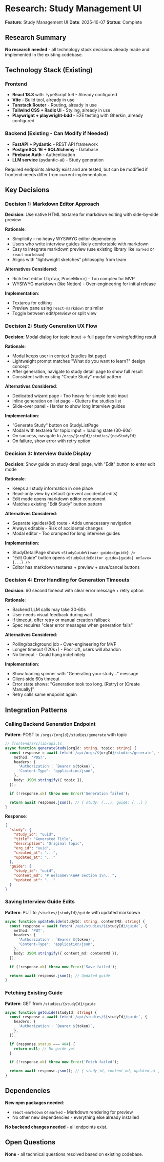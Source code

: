 # Research: Study Management UI

**Feature**: Study Management UI
**Date**: 2025-10-07
**Status**: Complete

## Research Summary

**No research needed** - all technology stack decisions already made and implemented in the existing codebase.

## Technology Stack (Existing)

### Frontend
- **React 18.3** with TypeScript 5.6 - Already configured
- **Vite** - Build tool, already in use
- **Tanstack Router** - Routing, already in use
- **Tailwind CSS + Radix UI** - Styling, already in use
- **Playwright + playwright-bdd** - E2E testing with Gherkin, already configured

### Backend (Existing - Can Modify if Needed)
- **FastAPI + Pydantic** - REST API framework
- **PostgreSQL 16 + SQLAlchemy** - Database
- **Firebase Auth** - Authentication
- **LLM service** (pydantic-ai) - Study generation

Required endpoints already exist and are tested, but can be modified if frontend needs differ from current implementation.

## Key Decisions

### Decision 1: Markdown Editor Approach

**Decision**: Use native HTML textarea for markdown editing with side-by-side preview

**Rationale**:
- Simplicity - no heavy WYSIWYG editor dependency
- Users who write interview guides likely comfortable with markdown
- Easy to integrate markdown preview (use existing library like `marked` or `react-markdown`)
- Aligns with "lightweight sketches" philosophy from team

**Alternatives Considered**:
- Rich text editor (TipTap, ProseMirror) - Too complex for MVP
- WYSIWYG markdown (like Notion) - Over-engineering for initial release

**Implementation**:
- Textarea for editing
- Preview pane using `react-markdown` or similar
- Toggle between edit/preview or split view

### Decision 2: Study Generation UX Flow

**Decision**: Modal dialog for topic input → full page for viewing/editing result

**Rationale**:
- Modal keeps user in context (studies list page)
- Lightweight prompt matches "What do you want to learn?" design concept
- After generation, navigate to study detail page to show full result
- Consistent with existing "Create Study" modal pattern

**Alternatives Considered**:
- Dedicated wizard page - Too heavy for simple topic input
- Inline generation on list page - Clutters the studies list
- Slide-over panel - Harder to show long interview guides

**Implementation**:
- "Generate Study" button on StudyListPage
- Modal with textarea for topic input + loading state (30-60s)
- On success, navigate to `/orgs/{orgId}/studies/{newStudyId}`
- On failure, show error with retry option

### Decision 3: Interview Guide Display

**Decision**: Show guide on study detail page, with "Edit" button to enter edit mode

**Rationale**:
- Keeps all study information in one place
- Read-only view by default (prevent accidental edits)
- Edit mode opens markdown editor component
- Matches existing "Edit Study" button pattern

**Alternatives Considered**:
- Separate /guides/{id} route - Adds unnecessary navigation
- Always editable - Risk of accidental changes
- Modal editor - Too cramped for long interview guides

**Implementation**:
- StudyDetailPage shows `<StudyGuideViewer guide={guide} />`
- "Edit Guide" button opens `<StudyGuideEditor guide={guide} onSave={...} />`
- Editor has markdown textarea + preview + save/cancel buttons

### Decision 4: Error Handling for Generation Timeouts

**Decision**: 60 second timeout with clear error message + retry option

**Rationale**:
- Backend LLM calls may take 30-60s
- User needs visual feedback during wait
- If timeout, offer retry or manual creation fallback
- Spec requires "clear error messages when generation fails"

**Alternatives Considered**:
- Polling/background job - Over-engineering for MVP
- Longer timeout (120s+) - Poor UX, users will abandon
- No timeout - Could hang indefinitely

**Implementation**:
- Show loading spinner with "Generating your study..." message
- Client-side 60s timeout
- Error state shows: "Generation took too long. [Retry] or [Create Manually]"
- Retry calls same endpoint again

## Integration Patterns

### Calling Backend Generation Endpoint

**Pattern**: POST to `/orgs/{orgId}/studies/generate` with topic

```typescript
// frontend/src/lib/api.ts
async function generateStudy(orgId: string, topic: string) {
  const response = await fetch(`/api/orgs/${orgId}/studies/generate`, {
    method: 'POST',
    headers: {
      'Authorization': `Bearer ${token}`,
      'Content-Type': 'application/json',
    },
    body: JSON.stringify({ topic }),
  });

  if (!response.ok) throw new Error('Generation failed');

  return await response.json(); // { study: {...}, guide: {...} }
}
```

**Response**:
```json
{
  "study": {
    "study_id": "uuid",
    "title": "Generated Title",
    "description": "Original topic",
    "org_id": "uuid",
    "created_at": "...",
    "updated_at": "..."
  },
  "guide": {
    "study_id": "uuid",
    "content_md": "# Welcome\n\n## Section 1\n...",
    "updated_at": "..."
  }
}
```

### Saving Interview Guide Edits

**Pattern**: PUT to `/studies/{studyId}/guide` with updated markdown

```typescript
async function updateGuide(studyId: string, contentMd: string) {
  const response = await fetch(`/api/studies/${studyId}/guide`, {
    method: 'PUT',
    headers: {
      'Authorization': `Bearer ${token}`,
      'Content-Type': 'application/json',
    },
    body: JSON.stringify({ content_md: contentMd }),
  });

  if (!response.ok) throw new Error('Save failed');

  return await response.json(); // Updated guide
}
```

### Fetching Existing Guide

**Pattern**: GET from `/studies/{studyId}/guide`

```typescript
async function getGuide(studyId: string) {
  const response = await fetch(`/api/studies/${studyId}/guide`, {
    headers: {
      'Authorization': `Bearer ${token}`,
    },
  });

  if (response.status === 404) {
    return null; // No guide yet
  }

  if (!response.ok) throw new Error('Fetch failed');

  return await response.json(); // { study_id, content_md, updated_at }
}
```

## Dependencies

**New npm packages needed**:
- `react-markdown` or `marked` - Markdown rendering for preview
- No other new dependencies - everything else already installed

**No backend changes needed** - all endpoints exist.

## Open Questions

**None** - all technical questions resolved based on existing codebase.

